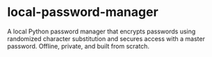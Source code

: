 # local-password-manager
A local Python password manager that encrypts passwords using randomized character substitution and secures access with a master password. Offline, private, and built from scratch.

